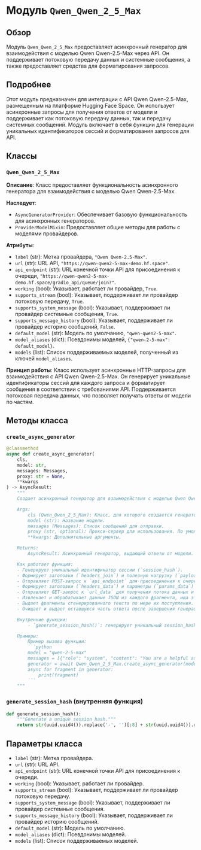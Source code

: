 # Модуль `Qwen_Qwen_2_5_Max`

## Обзор

Модуль `Qwen_Qwen_2_5_Max` предоставляет асинхронный генератор для взаимодействия с моделью Qwen Qwen-2.5-Max через API. Он поддерживает потоковую передачу данных и системные сообщения, а также предоставляет средства для форматирования запросов.

## Подробнее

Этот модуль предназначен для интеграции с API Qwen Qwen-2.5-Max, размещенным на платформе Hugging Face Space. Он использует асинхронные запросы для получения ответов от модели и поддерживает как потоковую передачу данных, так и передачу системных сообщений. Модуль включает в себя функции для генерации уникальных идентификаторов сессий и форматирования запросов для API.

## Классы

### `Qwen_Qwen_2_5_Max`

**Описание**: Класс предоставляет функциональность асинхронного генератора для взаимодействия с моделью Qwen Qwen-2.5-Max.

**Наследует**:
- `AsyncGeneratorProvider`: Обеспечивает базовую функциональность для асинхронных генераторов.
- `ProviderModelMixin`: Предоставляет общие методы для работы с моделями провайдеров.

**Атрибуты**:
- `label` (str): Метка провайдера, `"Qwen Qwen-2.5-Max"`.
- `url` (str): URL API, `"https://qwen-qwen2-5-max-demo.hf.space"`.
- `api_endpoint` (str): URL конечной точки API для присоединения к очереди, `"https://qwen-qwen2-5-max-demo.hf.space/gradio_api/queue/join?"`.
- `working` (bool): Указывает, работает ли провайдер, `True`.
- `supports_stream` (bool): Указывает, поддерживает ли провайдер потоковую передачу, `True`.
- `supports_system_message` (bool): Указывает, поддерживает ли провайдер системные сообщения, `True`.
- `supports_message_history` (bool): Указывает, поддерживает ли провайдер историю сообщений, `False`.
- `default_model` (str): Модель по умолчанию, `"qwen-qwen2-5-max"`.
- `model_aliases` (dict): Псевдонимы моделей, `{"qwen-2-5-max": default_model}`.
- `models` (list): Список поддерживаемых моделей, полученный из ключей `model_aliases`.

**Принцип работы**:
Класс использует асинхронные HTTP-запросы для взаимодействия с API Qwen Qwen-2.5-Max. Он генерирует уникальные идентификаторы сессий для каждого запроса и форматирует сообщения в соответствии с требованиями API. Поддерживается потоковая передача данных, что позволяет получать ответы от модели по частям.

## Методы класса

### `create_async_generator`

```python
@classmethod
async def create_async_generator(
    cls,
    model: str,
    messages: Messages,
    proxy: str = None,
    **kwargs
) -> AsyncResult:
    """
    Создает асинхронный генератор для взаимодействия с моделью Qwen Qwen-2.5-Max.

    Args:
        cls (Qwen_Qwen_2_5_Max): Класс, для которого создается генератор.
        model (str): Название модели.
        messages (Messages): Список сообщений для отправки.
        proxy (str, optional): Прокси-сервер для использования. По умолчанию `None`.
        **kwargs: Дополнительные аргументы.

    Returns:
        AsyncResult: Асинхронный генератор, выдающий ответы от модели.

    Как работает функция:
    - Генерирует уникальный идентификатор сессии (`session_hash`).
    - Формирует заголовки (`headers_join`) и полезную нагрузку (`payload_join`) для отправки запроса на присоединение к очереди.
    - Отправляет POST-запрос к `api_endpoint` для присоединения к очереди и получает `event_id`.
    - Формирует заголовки (`headers_data`) и параметры (`params_data`) для запроса потока данных.
    - Отправляет GET-запрос к `url_data` для получения потока данных и обрабатывает каждый фрагмент ответа.
    - Извлекает и обрабатывает данные JSON из каждого фрагмента, ища этапы генерации (`process_generating`) и завершения (`process_completed`).
    - Выдает фрагменты сгенерированного текста по мере их поступления.
    - Очищает и выдает оставшуюся часть ответа после завершения генерации.

    Внутренние функции:
        - `generate_session_hash()`: генерирует уникальный session_hash для каждого запроса.

    Примеры:
        Пример вызова функции:
        ```python
        model = "qwen-2-5-max"
        messages = [{"role": "system", "content": "You are a helpful assistant."}, {"role": "user", "content": "Hello!"}]
        generator = await Qwen_Qwen_2_5_Max.create_async_generator(model=model, messages=messages)
        async for fragment in generator:
            print(fragment)
        ```
    """

```

### `generate_session_hash` (внутренняя функция)

```python
def generate_session_hash():
    """Generate a unique session hash."""
    return str(uuid.uuid4()).replace('-', '')[:8] + str(uuid.uuid4()).replace('-', '')[:4]
```

## Параметры класса

- `label` (str): Метка провайдера.
- `url` (str): URL API.
- `api_endpoint` (str): URL конечной точки API для присоединения к очереди.
- `working` (bool): Указывает, работает ли провайдер.
- `supports_stream` (bool): Указывает, поддерживает ли провайдер потоковую передачу.
- `supports_system_message` (bool): Указывает, поддерживает ли провайдер системные сообщения.
- `supports_message_history` (bool): Указывает, поддерживает ли провайдер историю сообщений.
- `default_model` (str): Модель по умолчанию.
- `model_aliases` (dict): Псевдонимы моделей.
- `models` (list): Список поддерживаемых моделей.